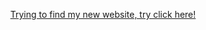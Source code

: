 

<p align="center">
  <a href="https://hammie217.github.io/quartz/public/">
  Trying to find my new website, try click here!
  </a>
</p>
